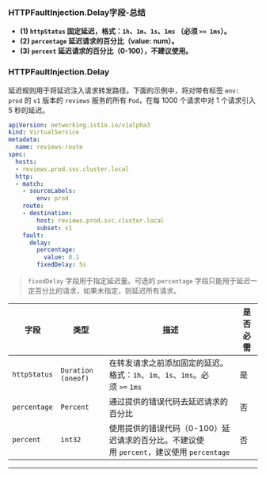 ### HTTPFaultInjection.Delay字段-总结

- **(1) `httpStatus` 固定延迟，格式：`1h`、`1m`、`1s`、`1ms` （必须 `>= 1ms`）。**
- **(2) `percentage` 延迟请求的百分比（value: num）。**
- **(3) `percent`    延迟请求的百分比（0-100），不建议使用。**

### HTTPFaultInjection.Delay

延迟规则用于将延迟注入请求转发路径。下面的示例中，将对带有标签 `env: prod` 的 `v1` 版本的 `reviews` 服务的所有 `Pod`，在每 1000 个请求中对 1 个请求引入 5 秒的延迟。

```yaml
apiVersion: networking.istio.io/v1alpha3
kind: VirtualService
metadata:
  name: reviews-route
spec:
  hosts:
  - reviews.prod.svc.cluster.local
  http:
  - match:
    - sourceLabels:
        env: prod
    route:
    - destination:
        host: reviews.prod.svc.cluster.local
        subset: v1
    fault:
      delay:
        percentage:
          value: 0.1
        fixedDelay: 5s
```

> `fixedDelay` 字段用于指定延迟量。可选的 `percentage` 字段只能用于延迟一定百分比的请求，如果未指定，则延迟所有请求。

| 字段           | 类型                 | 描述                                                         | 是否必需 |
| ------------ | ------------------ | ---------------------------------------------------------- | ---- |
| `httpStatus` | `Duration (oneof)` | 在转发请求之前添加固定的延迟。格式：`1h`、`1m`、`1s`、`1ms`。必须 `>=` `1ms`       | 是    |
| `percentage` | `Percent`          | 通过提供的错误代码去延迟请求的百分比                                         | 否    |
| `percent`    | `int32`            | 使用提供的错误代码（0-100）延迟请求的百分比。不建议使用 `percent`，建议使用 `percentage` | 否    |

---

